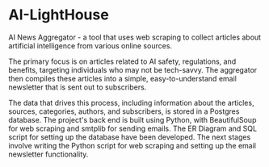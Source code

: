 # AI-LightHouse
AI News Aggregator - a tool that uses web scraping to collect articles about artificial intelligence from various online sources.


The primary focus is on articles related to AI safety, regulations, and benefits, targeting individuals who may not be tech-savvy. The aggregator then compiles these articles into a simple, easy-to-understand email newsletter that is sent out to subscribers.

The data that drives this process, including information about the articles, sources, categories, authors, and subscribers, is stored in a Postgres database. The project's back end is built using Python, with BeautifulSoup for web scraping and smtplib for sending emails. The ER Diagram and SQL script for setting up the database have been developed. The next stages involve writing the Python script for web scraping and setting up the email newsletter functionality.
